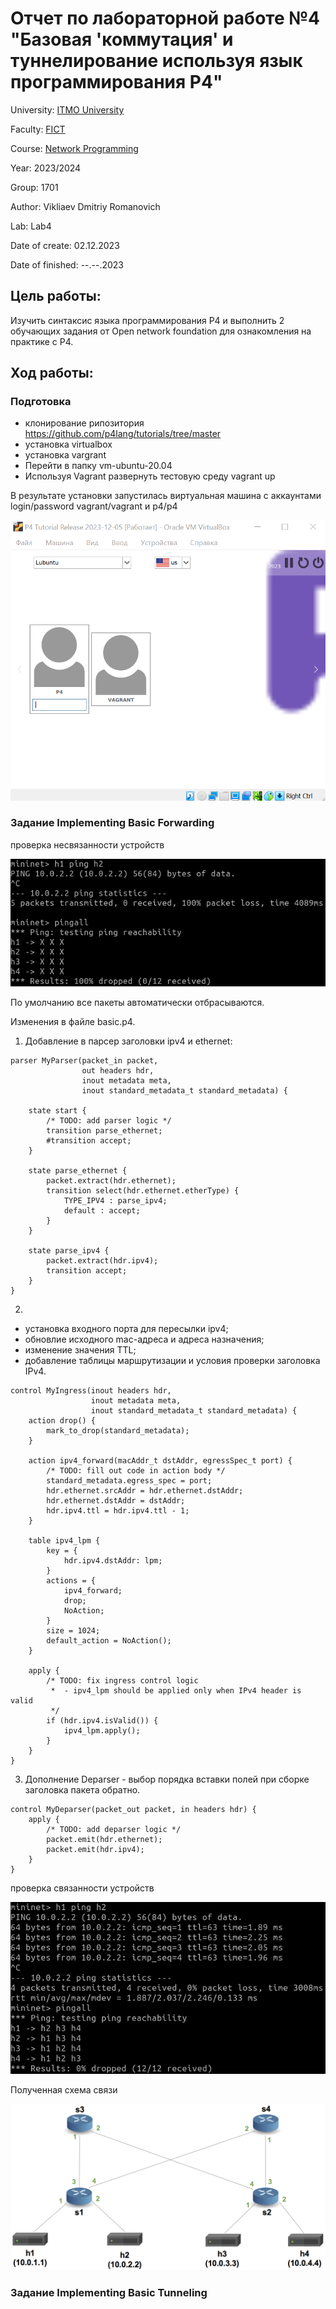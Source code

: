 # Отчет по лабораторной работе №4 "Базовая 'коммутация' и туннелирование используя язык программирования P4"
University: [ITMO University](https://itmo.ru/ru/)

Faculty: [FICT](https://fict.itmo.ru)

Course: [Network Programming](https://itmo-ict-faculty.github.io/network-programming/)

Year: 2023/2024

Group: 1701

Author: Vikliaev Dmitriy Romanovich

Lab: Lab4

Date of create: 02.12.2023

Date of finished: --.--.2023


## Цель работы: 
Изучить синтаксис языка программирования P4 и выполнить 2 обучающих задания от Open network foundation для ознакомления на практике с P4.

## Ход работы:

### Подготовка

- клонирование рипозитория https://github.com/p4lang/tutorials/tree/master
- установка virtualbox
- установка vargrant
- Перейти в папку vm-ubuntu-20.04
- Используя Vagrant развернуть тестовую среду vagrant up

В результате установки запустилась виртуальная машина с аккаунтами login/password vagrant/vagrant и p4/p4

![](https://github.com/DimaAnime/2023_2024-network_programming-1701-vikhliaev_d_r/blob/main/lab4/launch_vm.png)


### Задание Implementing Basic Forwarding

проверка несвязанности устройств

![](https://github.com/DimaAnime/2023_2024-network_programming-1701-vikhliaev_d_r/blob/main/lab4/mininet_ping.png)


По умолчанию все пакеты автоматически отбрасываются.

Изменения в файле basic.p4.

1. Добавление в парсер заголовки ipv4 и ethernet:

```
parser MyParser(packet_in packet,
                out headers hdr,
                inout metadata meta,
                inout standard_metadata_t standard_metadata) {

    state start {
        /* TODO: add parser logic */
        transition parse_ethernet;
        #transition accept;
    }
    
    state parse_ethernet {
        packet.extract(hdr.ethernet);
        transition select(hdr.ethernet.etherType) {
            TYPE_IPV4 : parse_ipv4;
            default : accept;
        }    
    }

    state parse_ipv4 {
        packet.extract(hdr.ipv4);
        transition accept;
    }
}
```

2.
- установка входного порта для пересылки ipv4;
- обновлие исходного mac-адреса и адреса назначения;
- изменение значения TTL;
- добавление таблицы маршрутизации и условия проверки заголовка IPv4.
```
control MyIngress(inout headers hdr,
                  inout metadata meta,
                  inout standard_metadata_t standard_metadata) {
    action drop() {
        mark_to_drop(standard_metadata);
    }

    action ipv4_forward(macAddr_t dstAddr, egressSpec_t port) {
        /* TODO: fill out code in action body */
        standard_metadata.egress_spec = port;
        hdr.ethernet.srcAddr = hdr.ethernet.dstAddr;
        hdr.ethernet.dstAddr = dstAddr;
        hdr.ipv4.ttl = hdr.ipv4.ttl - 1;
    }

    table ipv4_lpm {
        key = {
            hdr.ipv4.dstAddr: lpm;
        }
        actions = {
            ipv4_forward;
            drop;
            NoAction;
        }
        size = 1024;
        default_action = NoAction();
    }

    apply {
        /* TODO: fix ingress control logic
         *  - ipv4_lpm should be applied only when IPv4 header is valid
         */
        if (hdr.ipv4.isValid()) {
            ipv4_lpm.apply();
        }
    }
}
```

3. Дополнение Deparser - выбор порядка вставки полей при сборке заголовка пакета обратно.

```
control MyDeparser(packet_out packet, in headers hdr) {
    apply {
        /* TODO: add deparser logic */
        packet.emit(hdr.ethernet);
        packet.emit(hdr.ipv4);
    }
}
```

проверка связанности устройств

![](https://github.com/DimaAnime/2023_2024-network_programming-1701-vikhliaev_d_r/blob/main/lab4/mininet_ping2.png)

Полученная схема связи

![](https://github.com/DimaAnime/2023_2024-network_programming-1701-vikhliaev_d_r/blob/main/lab4/sheme1.png)


### Задание Implementing Basic Tunneling

